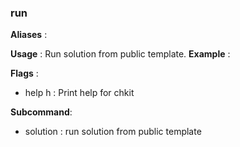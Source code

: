 
### run

**Aliases**   :
  
**Usage**     :
 Run solution from public template.
**Example**   :
  
**Flags**     :
  + help h : Print help for chkit
  
**Subcommand**:
  + solution : run solution from public template
  
